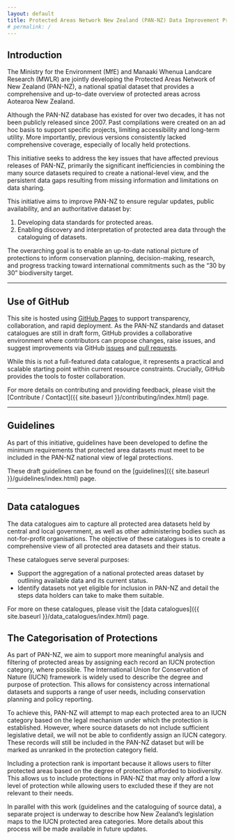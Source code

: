 ```yaml
---
layout: default
title: Protected Areas Network New Zealand (PAN-NZ) Data Improvement Project
# permalink: /
---
```


## Introduction 
The Ministry for the Environment (MfE) and Manaaki Whenua Landcare Research (MWLR)
are jointly developing the Protected Areas Network of New Zealand (PAN-NZ), 
a national spatial dataset that provides a comprehensive and up-to-date 
overview of protected areas across Aotearoa New Zealand.

Although the PAN-NZ database has existed for over two decades, it has not 
been publicly released since 2007. Past compilations were created on an 
ad hoc basis to support specific projects, limiting accessibility and 
long-term utility. More importantly, previous versions consistently 
lacked comprehensive coverage, especially of locally held protections.

This initiative seeks to address the key issues that have affected previous 
releases of PAN-NZ, primarily the significant inefficiencies in combining 
the many source datasets required to create a national-level view, and the 
persistent data gaps resulting from missing information and limitations on data sharing.

This initiative aims to improve PAN-NZ to ensure regular updates, public availability, and an authoritative dataset by:
1. Developing data standards for protected areas.
2. Enabling discovery and interpretation of protected area data through the cataloguing of datasets.

The overarching goal is to enable an up-to-date national picture of protections to inform conservation 
planning, decision-making, research, and progress tracking toward international 
commitments such as the “30 by 30” biodiversity target.


---

## Use of GitHub
This site is hosted using [GitHub Pages](https://pages.github.com/) to support transparency, 
collaboration, and rapid deployment. As the PAN-NZ standards and dataset catalogues are 
still in draft form, GitHub provides a collaborative environment where contributors can 
propose changes, raise issues, and suggest improvements via GitHub [issues](https://docs.github.com/en/issues/tracking-your-work-with-issues/about-issues) and
[pull requests](https://docs.github.com/en/pull-requests/collaborating-with-pull-requests/proposing-changes-to-your-work-with-pull-requests/about-pull-requests). 

While this is not a full-featured data catalogue, it represents a practical and 
scalable starting point within current resource constraints. Crucially, GitHub provides the tools
to foster collaboration.

For more details on contributing and providing feedback, please visit 
the [Contribute / Contact]({{ site.baseurl }}/contributing/index.html) page. 


---

## Guidelines
As part of this initiative, guidelines have been developed to define the minimum requirements 
that protected area datasets must meet to be included in the PAN-NZ national view of legal protections.

These draft guidelines can be found on the [guidelines]({{ site.baseurl }}/guidelines/index.html) page.


---

## Data catalogues
The data catalogues aim to capture all protected area datasets held by central and local government, 
as well as other administering bodies such as not-for-profit organisations. The objective of these catalogues 
is to create a comprehensive view of all protected area datasets and their status. 

These catalogues serve several purposes:
* Support the aggregation of a national protected areas dataset by 
  outlining available data and its current status.
* Identify datasets not yet eligible for inclusion in PAN-NZ 
  and detail the steps data holders can take to make them suitable.

For more on these catalogues, please visit the
[data catalogues]({{ site.baseurl }}/data_catalogues/index.html) page.

## The Categorisation of Protections
As part of PAN-NZ, we aim to support more meaningful analysis and 
filtering of protected areas by assigning each record an IUCN protection 
category, where possible. The International Union for Conservation of Nature
(IUCN) framework is widely used to describe the degree and purpose of protection.
This allows for consistency across international datasets and supports a range
of user needs, including conservation planning and policy reporting.

To achieve this, PAN-NZ will attempt to map each protected area to an IUCN category
based on the legal mechanism under which the protection is established. However, 
where source datasets do not include sufficient legislative detail, we will not
be able to confidently assign an IUCN category. These records will still be 
included in the PAN-NZ dataset but will be marked as unranked in the protection category field.

Including a protection rank is important because it allows users to filter protected areas based on 
the degree of protection afforded to biodiversity. This allows us to include protections in 
PAN-NZ that may only afford a low level of protection while allowing users to 
excluded these if they are not relevant to their needs. 

In parallel with this work (guidelines and the cataloguing of source data), 
a separate project is underway to describe how New Zealand’s legislation maps to 
the IUCN protected area categories. More details about this process will be made 
available in future updates.